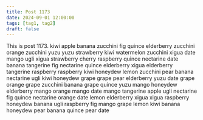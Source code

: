 ```yaml
---
title: Post 1173
date: 2024-09-01 12:00:00
tags: [tag1, tag2]
draft: false
---
```

This is post 1173.
kiwi
apple
banana
zucchini
fig
quince
elderberry
zucchini
orange
zucchini
yuzu
yuzu
strawberry
kiwi
watermelon
zucchini
xigua
date
mango
ugli
xigua
strawberry
cherry
raspberry
quince
nectarine
date
banana
tangerine
fig
nectarine
quince
elderberry
xigua
elderberry
tangerine
raspberry
raspberry
kiwi
honeydew
lemon
zucchini
pear
banana
nectarine
ugli
kiwi
honeydew
grape
grape
pear
elderberry
yuzu
date
grape
orange
grape
zucchini
banana
grape
quince
yuzu
mango
honeydew
elderberry
mango
orange
mango
date
mango
tangerine
apple
ugli
nectarine
fig
quince
nectarine
orange
date
lemon
elderberry
xigua
xigua
raspberry
honeydew
banana
ugli
raspberry
fig
mango
grape
lemon
kiwi
banana
honeydew
pear
banana
quince
pear
date
